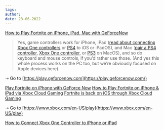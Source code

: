 ```yaml
---
tags:
author:
date: 23-06-2022
---
```


[How to Play Fortnite on iPhone, iPad, Mac with GeForceNow](https://osxdaily.com/2021/04/05/play-fortnite-iphone-ipad-mac-geforcenow/)

> Yes, game controllers work for iPhone, iPad ([read about connecting Xbox One controllers](https://osxdaily.com/2019/11/10/connect-xbox-one-controller-iphone-ipad/) or [PS4](https://osxdaily.com/2019/12/01/how-connect-playstation-4-controller-iphone-ipad/) to iOS or iPadOS), and Mac ([pair a PS4 controller](https://osxdaily.com/2020/04/11/how-pair-playstation4-controller-mac/), [Xbox One controller](https://osxdaily.com/2020/04/04/how-use-xbox-one-controller-mac/), or [PS3](https://osxdaily.com/2014/12/28/connect-playstation-3-controller-mac-os-x/) on MacOS), and so do keyboard and mouse controls, if you’d rather use those. (And yes this whole process works on the PC too, but we’re obviously focused on Apple devices here).

➝ Go to [https://play.geforcenow.com](https://play.geforcenow.com/)

[Play Fortnite on iPhone with GeForce Now](https://osxdaily.com/2022/06/12/play-fortnite-on-iphone-geforce-now/)
[How to Play Fortnite on iPhone & iPad via Xbox Cloud Gaming](https://osxdaily.com/2022/05/29/how-to-play-fortnite-on-iphone-ipad-via-xbox-cloud-gaming/)
[Fortnite is back on iOS through Xbox Cloud Gaming](https://techcrunch.com/2022/05/05/play-fortnite-on-iphone-ipad-ios/)

➝ Go to [https://www.xbox.com/en-US/play](https://www.xbox.com/en-US/play)

[How to Connect Xbox One Controller to iPhone or iPad](https://osxdaily.com/2019/11/10/connect-xbox-one-controller-iphone-ipad/)